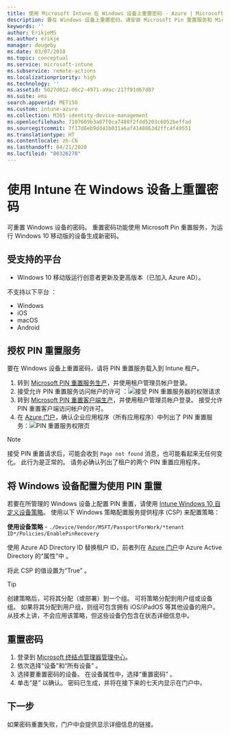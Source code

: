 ```yaml
---
title: 使用 Microsoft Intune 在 Windows 设备上重置密码 - Azure | Microsoft Docs
description: 要在 Windows 设备上重置密码，请安装 Microsoft Pin 重置服务和 Microsoft Pin 重置客户端，使用 Azure Active Directory Directory ID 创建设备策略，然后在 Azure 门户中使用 Microsoft Intune 重置密码。
keywords: ''
author: ErikjeMS
ms.author: erikje
manager: dougeby
ms.date: 03/07/2018
ms.topic: conceptual
ms.service: microsoft-intune
ms.subservice: remote-actions
ms.localizationpriority: high
ms.technology: ''
ms.assetid: 5027d012-d6c2-4971-a9ac-217f91d67d87
ms.suite: ems
search.appverid: MET150
ms.custom: intune-azure
ms.collection: M365-identity-device-management
ms.openlocfilehash: 7107669b3a87f0ca7488f2fdd5203c6052beffad
ms.sourcegitcommit: 7f17d6eb9dd41b031a6af4148863d2ffc4f49551
ms.translationtype: HT
ms.contentlocale: zh-CN
ms.lasthandoff: 04/21/2020
ms.locfileid: "80326278"
---
```

# <a name="reset-the-passcode-on-windows-devices-using-intune"></a>使用 Intune 在 Windows 设备上重置密码

可重置 Windows 设备的密码。 重置密码功能使用 Microsoft Pin 重置服务，为运行 Windows 10 移动版的设备生成新密码。 

## <a name="supported-platforms"></a>受支持的平台

- Windows 10 移动版运行创意者更新及更高版本（已加入 Azure AD）。

不支持以下平台  ：
- Windows
- iOS
- macOS
- Android

## <a name="authorize-the-pin-reset-services"></a>授权 PIN 重置服务

要在 Windows 设备上重置密码，请将 PIN 重置服务载入到 Intune 租户。

1. 转到 [Microsoft PIN 重置服务生产](https://login.windows.net/common/oauth2/authorize?response_type=code&client_id=b8456c59-1230-44c7-a4a2-99b085333e84&resource=https%3A%2F%2Fgraph.windows.net&redirect_uri=https%3A%2F%2Fcred.microsoft.com&state=e9191523-6c2f-4f1d-a4f9-c36f26f89df0&prompt=admin_consent)，并使用租户管理员帐户登录。
2. 接受允许 PIN 重置服务访问帐户的许可  ：![接受 PIN 重置服务器的权限请求](./media/device-windows-pin-reset/pin-reset-service-home-screen.png)
3. 转到 [Microsoft PIN 重置客户端生产](https://login.windows.net/common/oauth2/authorize?response_type=code&client_id=9115dd05-fad5-4f9c-acc7-305d08b1b04e&resource=https%3A%2F%2Fcred.microsoft.com%2F&redirect_uri=ms-appx-web%3A%2F%2FMicrosoft.AAD.BrokerPlugin%2F9115dd05-fad5-4f9c-acc7-305d08b1b04e&state=6765f8c5-f4a7-4029-b667-46a6776ad611&prompt=admin_consent)，并使用租户管理员帐户登录。  接受允许 PIN 重置客户端访问帐户的许可。
4. 在 [Azure 门户](https://portal.azure.com)，确认企业应用程序（所有应用程序）中列出了 PIN 重置服务：![PIN 重置服务权限页](./media/device-windows-pin-reset/pin-reset-service-application.png)

> [!NOTE]
> 接受 PIN 重置请求后，可能会收到 `Page not found` 消息，也可能看起来无任何变化。 此行为是正常的。 请务必确认列出了租户的两个 PIN 重置应用程序。

## <a name="configure-windows-devices-to-use-pin-reset"></a>将 Windows 设备配置为使用 PIN 重置

若要在所管理的 Windows 设备上配置 PIN 重置，请使用 [Intune Windows 10 自定义设备策略](../configuration/custom-settings-windows-10.md)。 使用以下 Windows 策略配置服务提供程序 (CSP) 来配置策略：

**使用设备策略** - `./Device/Vendor/MSFT/PassportForWork/*tenant ID*/Policies/EnablePinRecovery`

使用 Azure AD Directory ID 替换租户 ID，前者列在 [Azure 门户](https://portal.azure.com)中 Azure Active Directory 的“属性”中   。

将此 CSP 的值设置为“True”  。

> [!TIP]
> 创建策略后，可将其分配（或部署）到一个组。 可将策略分配到用户组或设备组。 如果将其分配到用户组，则组可包含拥有 iOS/iPadOS 等其他设备的用户。 从技术上讲，不会应用该策略，但这些设备仍包含在状态详细信息中。

## <a name="reset-the-passcode"></a>重置密码

1. 登录到 [Microsoft 终结点管理器管理中心](https://go.microsoft.com/fwlink/?linkid=2109431)。 
2. 依次选择“设备”和“所有设备”   。
3. 选择要重置密码的设备。 在设备属性中，选择“重置密码”  。
4. 单击“是”  以确认。 密码已生成，并将在接下来的七天内显示在门户中。

## <a name="next-step"></a>下一步

如果密码重置失败，门户中会提供显示详细信息的链接。
